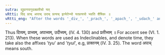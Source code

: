 ```yaml
---
sutra: द्युप्रागपागुदक्प्रतीचो यत्
vRtti: दिव् प्राच् अपाच् उदच् प्रत्यच् इत्येतेभ्यो यत्प्रत्ययो भवति शैषिकः ॥
vRtti_eng: "After the words '_div_', '_prach_', '_apach_', '_udach_' and '_pratyach_', the affix यत् is added in the remaining senses."
---
```

Thus दिव्यम्, प्राच्यम्, अपाच्यम्, उदीच्यम्, (IV. 4. 130) and प्रतीच्यम् ॥ For accent see (VI. 1. 213). When these words are used as Indeclinables, and denote time, they take also the affixes '_tyu_' and '_tyul_', e.g, प्राक्तनम् (IV. 3. 25). The word अपाच् means south.
